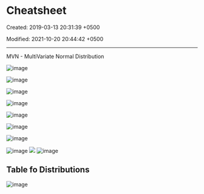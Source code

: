 # Cheatsheet

Created: 2019-03-13 20:31:39 +0500

Modified: 2021-10-20 20:44:42 +0500

---

MVN - MultiVariate Normal Distribution

![image](media/Cheatsheet-image1.png)

![image](media/Cheatsheet-image2.png)

![image](media/Cheatsheet-image3.png)

![image](media/Cheatsheet-image4.png)

![image](media/Cheatsheet-image5.png)

![image](media/Cheatsheet-image6.png)

![image](media/Cheatsheet-image7.png)

![image](media/Cheatsheet-image8.png)
![](media/Cheatsheet-image9.jpg)
![image](media/Cheatsheet-image10.jpg)

## Table fo Distributions

![image](media/Cheatsheet-image11.jpg)
